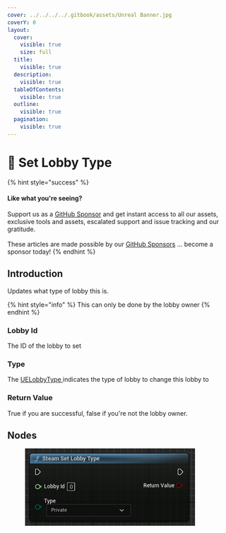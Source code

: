 ```yaml
---
cover: ../../../../.gitbook/assets/Unreal Banner.jpg
coverY: 0
layout:
  cover:
    visible: true
    size: full
  title:
    visible: true
  description:
    visible: true
  tableOfContents:
    visible: true
  outline:
    visible: true
  pagination:
    visible: true
---
```


# 🔵 Set Lobby Type

{% hint style="success" %}
#### Like what you're seeing?

Support us as a [GitHub Sponsor](../../../../become-a-sponsor/) and get instant access to all our assets, exclusive tools and assets, escalated support and issue tracking and our gratitude.\
\
These articles are made possible by our [GitHub Sponsors](../../../../become-a-sponsor/) ... become a sponsor today!
{% endhint %}

## Introduction

Updates what type of lobby this is.

{% hint style="info" %}
This can only be done by the lobby owner
{% endhint %}

### Lobby Id

The ID of the lobby to set&#x20;

### Type

The [UELobbyType ](../enumerators/uelobbytype.md)indicates the type of lobby to change this lobby to

### Return Value

True if you are successful, false if you're not the lobby owner.

## Nodes

<figure><img src="../../../../.gitbook/assets/image (15) (1).png" alt=""><figcaption></figcaption></figure>
